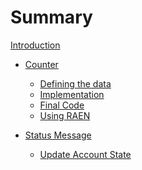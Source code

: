 # Summary

[Introduction](README.md)

- [Counter](./counter/intro.md)
  - [Defining the data](counter/first_steps.md)
  - [Implementation](counter/impl.md)
  - [Final Code](./counter/final_code.md)
  - [Using RAEN]()


- [Status Message]() <!-- ./status-message/intro.md) -->
  - [Update Account State]() <!-- ./status-message/set_message.md) -->
